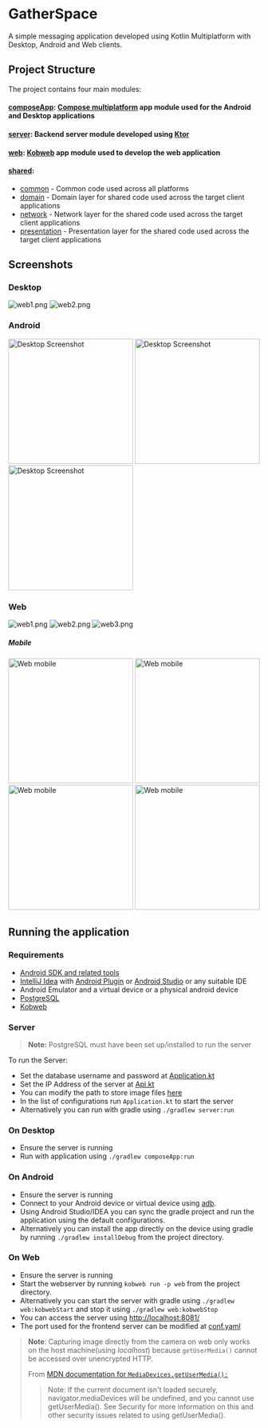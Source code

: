 # GatherSpace

A simple messaging application developed using Kotlin Multiplatform with Desktop, Android and Web clients.

## Project Structure

The project contains four main modules:

#### [composeApp](composeApp): [Compose multiplatform](https://www.jetbrains.com/compose-multiplatform/) app module used for the Android and Desktop applications

#### [server](server): Backend server module developed using [Ktor](https://ktor.io/)

#### [web](web): [Kobweb](https://github.com/varabyte/kobweb) app module used to develop the web application

#### [shared](shared):

- [common](shared/common) - Common code used across all platforms
- [domain](shared/domain) - Domain layer for shared code used across the target client applications
- [network](shared/network) - Network layer for the shared code used across the target client applications
- [presentation](shared/presentation) - Presentation layer for the shared code used across the target client
  applications

## Screenshots

### Desktop

![web1.png](assets/desktop1.png)
![web2.png](assets/desktop1.png)

### Android

<img src="assets/android1.jpg" alt="Desktop Screenshot" width="250">
<img src="assets/android2.jpg" alt="Desktop Screenshot" width="250">
<img src="assets/android3.jpg" alt="Desktop Screenshot" width="250">

### Web

![web1.png](assets/web1.png)
![web2.png](assets/web2.png)
![web3.png](assets/web3.png)

##### Mobile

<img src="assets/web_mobile1.jpg" alt="Web mobile" width="250">
<img src="assets/web_mobile2.jpg" alt="Web mobile" width="250">
<img src="assets/web_mobile3.jpg" alt="Web mobile" width="250">
<img src="assets/web_mobile4.jpg" alt="Web mobile" width="250">

## Running the application

### Requirements

- [Android SDK and related tools](https://developer.android.com/studio)
- [IntelliJ Idea](https://www.jetbrains.com/idea/)
  with [Android Plugin](https://plugins.jetbrains.com/plugin/22989-android)
  or [Android Studio](https://developer.android.com/studio) or any suitable IDE
- Android Emulator and a virtual device or a physical android device
- [PostgreSQL](https://www.postgresql.org/download/)
- [Kobweb](https://github.com/varabyte/kobweb#install-the-kobweb-binary)

### Server

> **Note:**
> PostgreSQL must have been set up/installed to run the server

To run the Server:

- Set the database username and password
  at [Application.kt](server/src/main/kotlin/com/omasyo/gatherspace/Application.kt)
- Set the IP Address of the server
  at [Api.kt](shared/common/src/commonMain/kotlin/com/omasyo/gatherspace/network/Api.kt)
- You can modify the path to store image files [here](server/src/main/kotlin/com/omasyo/gatherspace/utils/Utils.kt)
- In the list of configurations run `Application.kt` to start the server
- Alternatively you can run with gradle using `./gradlew server:run`

### On Desktop

- Ensure the server is running
- Run with application using `./gradlew composeApp:run`

### On Android

- Ensure the server is running
- Connect to your Android device or virtual device using [adb](https://developer.android.com/tools/adb).
- Using Android Studio/IDEA you can sync the gradle project and run the application using the default configurations.
- Alternatively you can install the app directly on the device using gradle by running `./gradlew installDebug` from
  the project directory.

### On Web

- Ensure the server is running
- Start the webserver by running `kobweb run -p web` from the project directory.
- Alternatively you can start the server with gradle using `./gradlew web:kobwebStart` and stop it using
  `./gradlew web:kobwebStop`
- You can access the server using [http://localhost:8081/](http://localhost:8081/)
- The port used for the frontend server can be modified at [conf.yaml](web/.kobweb/conf.yaml)

> **Note**: Capturing image directly from the camera on web only works on the host machine(using *localhost*) because
`getUserMedia()` cannot be accessed over unencrypted HTTP.
>
> From [MDN documentation for
`MediaDevices.getUserMedia():`](https://developer.mozilla.org/en-US/docs/Web/API/MediaDevices/getUserMedia#using_getusermedia)
>  > Note: If the current document isn't loaded securely, navigator.mediaDevices will be undefined, and you cannot use
> > getUserMedia(). See Security for more information on this and other security issues related to using getUserMedia().